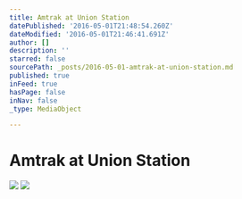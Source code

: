 ```yaml
---
title: Amtrak at Union Station
datePublished: '2016-05-01T21:48:54.260Z'
dateModified: '2016-05-01T21:46:41.691Z'
author: []
description: ''
starred: false
sourcePath: _posts/2016-05-01-amtrak-at-union-station.md
published: true
inFeed: true
hasPage: false
inNav: false
_type: MediaObject

---
```

# Amtrak at Union Station
![](https://the-grid-user-content.s3-us-west-2.amazonaws.com/1624dbbb-38d4-4c70-9318-4af29949f93c.jpg)
![](https://the-grid-user-content.s3-us-west-2.amazonaws.com/dd7d601b-4e08-4625-bf64-b3c0012a1a2f.jpg)